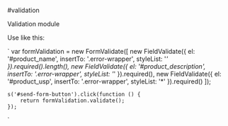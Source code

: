 #validation

Validation module

Use like this:

`
    var formValidation = new FormValidate([
        new FieldValidate({
            el: '#product_name',
            insertTo: '.error-wrapper',
            styleList: '*'
        }).required().length(),
        new FieldValidate({
            el: '#product_description',
            insertTo: '.error-wrapper',
            styleList: '*'
        }).required(),
        new FieldValidate({
            el: '#product_usp',
            insertTo: '.error-wrapper',
            styleList: '*'
        }).required()
    ]);

    s('#send-form-button').click(function () {
        return formValidation.validate();
    });
`
